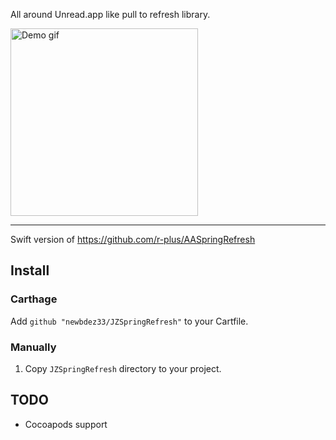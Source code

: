 

All around Unread.app like pull to refresh library.

<img src="http://f.cl.ly/items/2u1f3V190J3Z1t3E3d3T/Screen%20Recording%202015-02-15%20at%2011.27%20%E5%8D%88%E5%BE%8C.gif" alt="Demo gif" width="300" />

---

Swift version of https://github.com/r-plus/AASpringRefresh

## Install
### Carthage
Add `github "newbdez33/JZSpringRefresh"` to your Cartfile.

### Manually

1. Copy `JZSpringRefresh` directory to your project.

## TODO 
 * Cocoapods support
